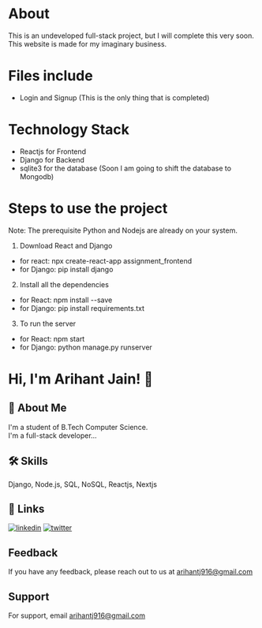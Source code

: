 # About
This is an undeveloped full-stack project, but I will complete this very soon.<br> This website is made for my imaginary business.

# Files include
- Login and Signup (This is the only thing that is completed)

# Technology Stack
- Reactjs for Frontend
- Django for Backend
- sqlite3 for the database (Soon I am going to shift the database to Mongodb)

# Steps to use the project
Note: The prerequisite Python and Nodejs are already on your system.
1. Download React and Django
- for react: npx create-react-app assignment_frontend
- for Django: pip install django
2. Install all the dependencies
- for React: npm install --save
- for Django: pip install requirements.txt
3. To run the server
- for React: npm start
- for Django: python manage.py runserver
  
# Hi, I'm Arihant Jain! 👋

## 🚀 About Me
I'm a student of B.Tech Computer Science. <br>
I'm a full-stack developer...

## 🛠 Skills
Django, Node.js, SQL, NoSQL, Reactjs, Nextjs

  
## 🔗 Links
[![linkedin](https://img.shields.io/badge/linkedin-0A66C2?style=for-the-badge&logo=linkedin&logoColor=white)](https://www.linkedin.com/in/arihantjain916)
[![twitter](https://img.shields.io/badge/twitter-1DA1F2?style=for-the-badge&logo=twitter&logoColor=white)](https://twitter.com/arihantjain916)


## Feedback

If you have any feedback, please reach out to us at arihantj916@gmail.com


## Support

For support, email arihantj916@gmail.com 


